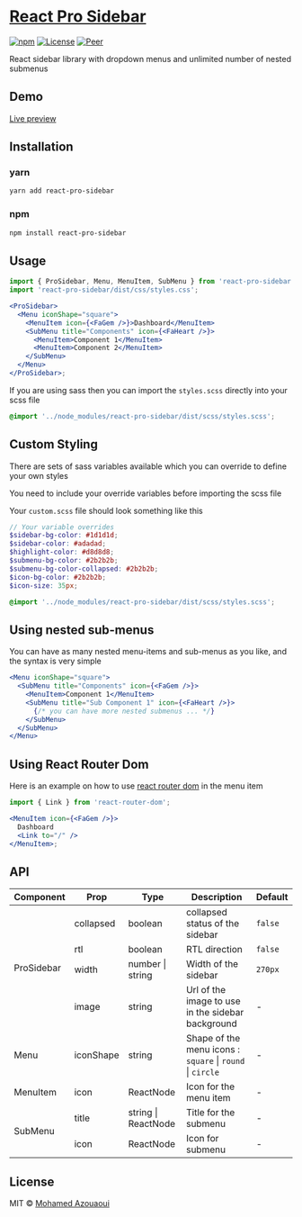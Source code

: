 # [React Pro Sidebar](https://www.npmjs.com/package/react-pro-sidebar)

[![npm][version]][npm-url]
[![License][license]][npm-url]
[![Peer][peer]][npm-url]

[version]: https://img.shields.io/npm/v/react-pro-sidebar.svg?style=flat-square
[license]: https://img.shields.io/github/license/azouaoui-med/react-pro-sidebar?style=flat-square
[peer]: https://img.shields.io/npm/dependency-version/react-pro-sidebar/peer/react?style=flat-square
[npm-url]: https://www.npmjs.com/package/react-pro-sidebar

React sidebar library with dropdown menus and unlimited number of nested submenus

## Demo

[Live preview](https://azouaoui-med.github.io/react-pro-sidebar)

## Installation

### yarn

```bash
yarn add react-pro-sidebar
```

### npm

```bash
npm install react-pro-sidebar
```

## Usage

```jsx
import { ProSidebar, Menu, MenuItem, SubMenu } from 'react-pro-sidebar';
import 'react-pro-sidebar/dist/css/styles.css';

<ProSidebar>
  <Menu iconShape="square">
    <MenuItem icon={<FaGem />}>Dashboard</MenuItem>
    <SubMenu title="Components" icon={<FaHeart />}>
      <MenuItem>Component 1</MenuItem>
      <MenuItem>Component 2</MenuItem>
    </SubMenu>
  </Menu>
</ProSidebar>;
```

If you are using sass then you can import the `styles.scss` directly into your scss file

```scss
@import '../node_modules/react-pro-sidebar/dist/scss/styles.scss';
```

## Custom Styling

There are sets of sass variables available which you can override to define your own styles

You need to include your override variables before importing the scss file

Your `custom.scss` file should look something like this

```scss
// Your variable overrides
$sidebar-bg-color: #1d1d1d;
$sidebar-color: #adadad;
$highlight-color: #d8d8d8;
$submenu-bg-color: #2b2b2b;
$submenu-bg-color-collapsed: #2b2b2b;
$icon-bg-color: #2b2b2b;
$icon-size: 35px;

@import '../node_modules/react-pro-sidebar/dist/scss/styles.scss';
```

## Using nested sub-menus

You can have as many nested menu-items and sub-menus as you like, and the syntax is very simple

```jsx
<Menu iconShape="square">
  <SubMenu title="Components" icon={<FaGem />}>
    <MenuItem>Component 1</MenuItem>
    <SubMenu title="Sub Component 1" icon={<FaHeart />}>
      {/* you can have more nested submenus ... */}
    </SubMenu>
  </SubMenu>
</Menu>
```

## Using React Router Dom

Here is an example on how to use [react router dom](https://github.com/ReactTraining/react-router) in the menu item

```jsx
import { Link } from 'react-router-dom';

<MenuItem icon={<FaGem />}>
  Dashboard
  <Link to="/" />
</MenuItem>;
```

## API

<table>
    <thead>
        <tr>
            <th>Component</th>
            <th>Prop</th>
            <th>Type</th>
            <th>Description</th>
            <th>Default</th>
        </tr>
    </thead>
    <tbody>
        <tr>
            <td rowspan=4>ProSidebar</td>
            <td>collapsed</td>
            <td>boolean</td>
            <td>collapsed status of the sidebar </td>
            <td><code>false</code></td>
        </tr>
        <tr>
            <td>rtl</td>
            <td>boolean</td>
            <td>RTL direction</td>
            <td><code>false</code></td>
        </tr>
        <tr>
            <td>width</td>
            <td>number | string</td>
            <td>Width of the sidebar</td>
            <td><code>270px</code></td>
        </tr>
        <tr>
            <td>image</td>
            <td>string</td>
            <td>Url of the image to use in the sidebar background</td>
            <td>-</td>
        </tr>
         <tr>
            <td rowspan=1>Menu</td>
            <td>iconShape</td>
            <td>string</td>
            <td>Shape of the menu icons : <code>square</code> | <code>round</code> | <code>circle</code></td>
            <td>-</td>
        </tr>  
         <tr>
            <td rowspan=1>MenuItem</td>
            <td>icon</td>
            <td>ReactNode</td>
            <td>Icon for the menu item </td>
            <td>-</td>
        </tr>  
        <tr>
            <td rowspan=2>SubMenu</td>
            <td>title</td>
            <td>string | ReactNode</td>
            <td>Title for the submenu </td>
            <td>-</td>
        </tr>  
         <tr>
            <td>icon</td>
            <td>ReactNode</td>
            <td>Icon for submenu</td>
            <td>-</td>
        </tr>  
    </tbody>
</table>

## License

MIT © [Mohamed Azouaoui](https://azouaoui.netlify.com)
